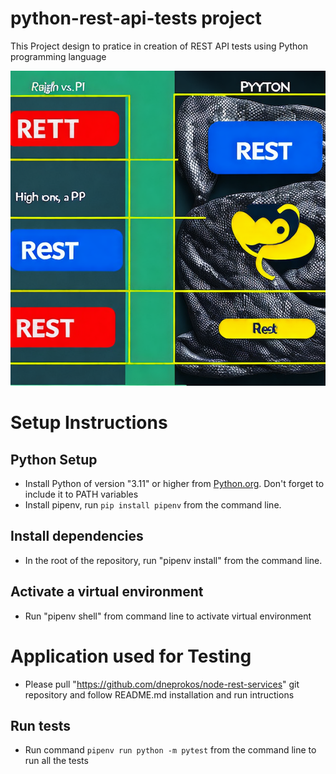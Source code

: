 # python-rest-api-tests project

This Project design to pratice in creation of REST API tests using Python programming language

![Config file](/images/Rest_vs_Python.png)

# Setup Instructions

## Python Setup

- Install Python of version "3.11" or higher from [Python.org](https://www.python.org/downloads/). Don't forget to include it to PATH variables
- Install pipenv, run `pip install pipenv` from the command line.

## Install dependencies

- In the root of the repository, run "pipenv install" from the command line.

##  Activate a virtual environment

- Run "pipenv shell" from command line to activate virtual environment

# Application used for Testing

- Please pull "https://github.com/dneprokos/node-rest-services" git repository and follow README.md installation and run intructions

## Run tests

- Run command `pipenv run python -m pytest` from the command line to run all the tests